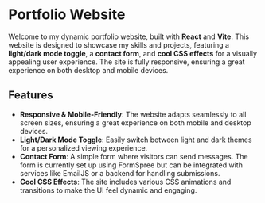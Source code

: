 # Portfolio Website

Welcome to my dynamic portfolio website, built with **React** and **Vite**. This website is designed to showcase my skills and projects, featuring a **light/dark mode toggle**, a **contact form**, and **cool CSS effects** for a visually appealing user experience. The site is fully responsive, ensuring a great experience on both desktop and mobile devices.

## Features

- **Responsive & Mobile-Friendly**: The website adapts seamlessly to all screen sizes, ensuring a great experience on both mobile and desktop devices.
- **Light/Dark Mode Toggle**: Easily switch between light and dark themes for a personalized viewing experience.
- **Contact Form**: A simple form where visitors can send messages. The form is currently set up using FormSpree but can be integrated with services like EmailJS or a backend for handling submissions.
- **Cool CSS Effects**: The site includes various CSS animations and transitions to make the UI feel dynamic and engaging.
